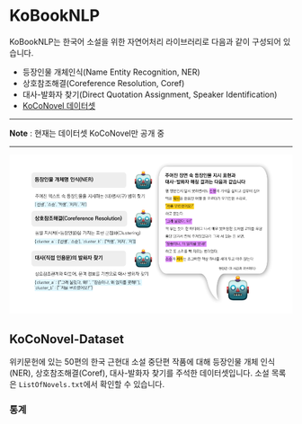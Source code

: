 # KoBookNLP
KoBookNLP는 한국어 소설을 위한 자연어처리 라이브러리로 다음과 같이 구성되어 있습니다.
* 등장인물 개체인식(Name Entity Recognition, NER)
* 상호참조해결(Coreference Resolution, Coref)
* 대사-발화자 찾기(Direct Quotation Assignment, Speaker Identification)
* [KoCoNovel 데이터셋](##KoCoNovel-Dataset)


--------------------------------------------------------------

**Note** : 현재는 데이터셋 KoCoNovel만 공개 중

--------------------------------------------------------------

![Example for KoBookNLP](header.png "Example of KoBookNLP")

## KoCoNovel-Dataset
위키문헌에 있는 50편의 한국 근현대 소설 중단편 작품에 대해 등장인물 개체 인식(NER), 상호참조해결(Coref), 대사-발화자 찾기를 주석한 데이터셋입니다.
소설 목록은 `ListOfNovels.txt`에서 확인할 수 있습니다.


### 통계 
